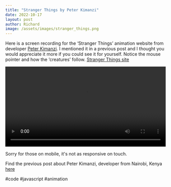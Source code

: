 ```yaml
---
title: "Stranger Things by Peter Kimanzi"
date: 2022-10-17
layout: post
author: Richard
image: /assets/images/stranger_things.png
---
```


Here is a screen recording for the ‘Stranger Things’ animation website from developer [Peter Kimanzi](https://www.linkedin.com/in/peter-kimanzi-002299206/). I mentioned it in a previous post and I thought you would appreciate it more if you could see it for yourself. Notice the mouse pointer and how the ‘creatures’ follow. [Stranger Things site](https://peter-kimanzi.github.io/Stranger-things-animation/)

<video width="100%" preload="auto" autoplay controls>
  <source src="{{ '/assets/videos/kimanzi_stranger_things.mp4' | relative_url }}" type="video/mp4">
  Your browser does not support the video tag.
</video>

Sorry for those on mobile, it's not as responsive on touch.

Find the previous post about Peter Kimanzi, developer from Nairobi, Kenya [here](https://rdjarbeng.github.io/RDjarbeng/2022/10/10/Spotlight-on-Peter-Kimanzi.html)

#code #javascript #animation
